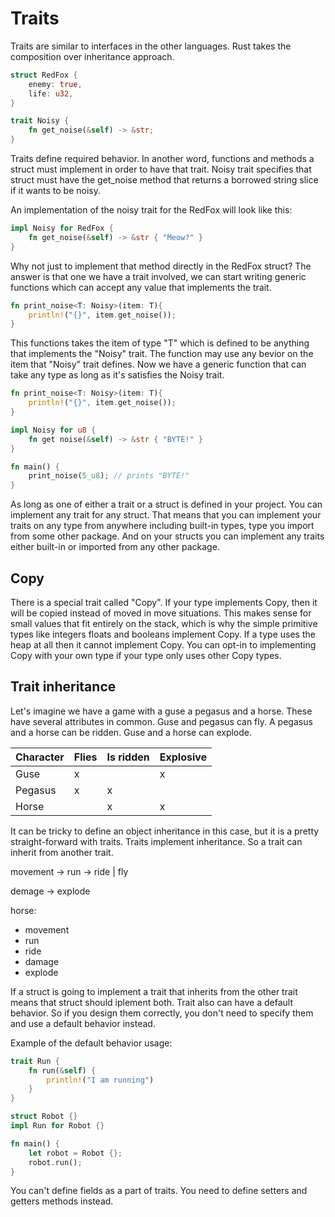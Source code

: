 # Traits
Traits are similar to interfaces in the other languages. Rust takes the composition over inheritance approach.

```rust
struct RedFox {
    enemy: true,
    life: u32,
}

trait Noisy {
    fn get_noise(&self) -> &str;
}
```

Traits define required behavior. In another word, functions and methods a struct must implement in order to have that trait. Noisy trait specifies that struct must have the get_noise method that returns a borrowed string slice if it wants to be noisy.

An implementation of the noisy trait for the RedFox will look like this:

```rust
impl Noisy for RedFox {
    fn get_noise(&self) -> &str { "Meow?" }
}
```

Why not just to implement that method directly in the RedFox struct? The answer is that one we have a trait involved, we can start writing generic functions which can accept any value that implements the trait.

```rust
fn print_noise<T: Noisy>(item: T){
    println!("{}", item.get_noise());
}
```
This functions takes the item of type "T" which is defined to be anything that implements the "Noisy" trait. The function may use any bevior on the item that "Noisy" trait defines. Now we have a generic function that can take any type as long as it's satisfies the Noisy trait.

```rust
fn print_noise<T: Noisy>(item: T){
    println!("{}", item.get_noise());
}

impl Noisy for u8 {
    fn get noise(&self) -> &str { "BYTE!" }
}

fn main() {
    print_noise(5_u8); // prints "BYTE!"
}
```
As long as one of either a trait or a struct is defined in your project. You can implement any trait for any struct. That means that you can implement your traits on any type from anywhere including built-in types, type you import from some other package. And on your structs you can implement any traits either built-in or imported from any other package.

## Copy
There is a special trait called "Copy". If your type implements Copy, then it will be copied instead of moved in move situations.
This makes sense for small values that fit entirely on the stack,
which is why the simple primitive types like integers floats and booleans implement Copy. If a type uses the heap at all then it cannot implement Copy. You can opt-in to implementing Copy with your own type if your type only uses other Copy types.

## Trait inheritance
Let's imagine we have a game with a guse a pegasus and a horse. These have several attributes in common. Guse and pegasus can fly. A pegasus and a horse can be ridden. Guse and a horse can explode.

| Character | Flies | Is ridden | Explosive |
| --------- | ----- | --------- | --------- |
| Guse      |   x   |           |     x     |
| Pegasus   |   x   |     x     |           |
| Horse     |       |     x     |     x     |

It can be tricky to define an object inheritance in this case, but it is a pretty straight-forward with traits. Traits implement inheritance. So a trait can inherit from another trait.

movement -> run -> ride | fly

demage -> explode

horse:
  - movement
  - run
  - ride
  - damage
  - explode

If a struct is going to implement a trait that inherits from the other trait means that struct should iplement both. Trait also can have a default behavior. So if you design them correctly, you don't need to specify them and use a default behavior instead.

Example of the default behavior usage:
```rust
trait Run {
    fn run(&self) {
        println!("I am running")
    }
}

struct Robot {}
impl Run for Robot {}

fn main() {
    let robot = Robot {};
    robot.run();
}
```

You can't define fields as a part of traits. You need to define setters and getters methods instead.